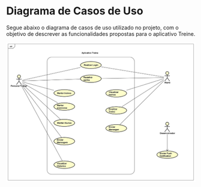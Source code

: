 # Diagrama de Casos de Uso

Segue abaixo o diagrama de casos de uso utilizado no projeto, com o objetivo de descrever as funcionalidades propostas para o 
aplicativo Treine.

![Diagrama de Casos de Uso](.gitbook/assets/diagramaCasosDeUso.jpg)




